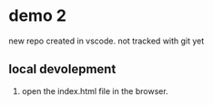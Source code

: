 # demo 2
 
new repo created in vscode. not tracked with git yet

## local devolepment
1) open the index.html file in the browser.
